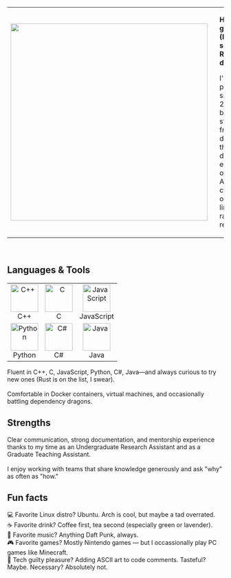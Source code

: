 <table>
  <tr>
    <td>
      <img width="458" src="https://github.com/user-attachments/assets/585645fb-2d25-4a20-83c1-dd75de7e104c" />
    </td>
    <td style="vertical-align: top; padding-left: 20px;">
      <p><strong>Hi, I'm a UTK graduate (MSc) and a self-taught ReactJS developer.</strong></p>
      <p>
        I've enjoyed programming since maybe 2010. My biggest strength is frontend development, though I definitely enjoy all parts of software.
        Also enjoy cybersecurity, old stories, linguistics, random food recipes, etc.
      </p>
    </td>
  </tr>
</table>

<br>

<h2>Languages & Tools</h2>

<p>

<table>
  <tr>
    <td align="center">
      <img width="64" height="64" src="https://github.com/user-attachments/assets/bf7e472c-959f-4a8b-b08b-4240fe42ab3a" alt="C++" /><br>C++
    </td>
    <td align="center">
      <img width="64" height="64" src="https://github.com/user-attachments/assets/e4d87388-3c00-4695-bc41-0721c292b87d" alt="C" /><br>C
    </td>
    <td align="center">
      <img width="64" height="64" src="https://github.com/user-attachments/assets/37a006ab-d407-4380-83cd-71975bc3e869" alt="JavaScript" /><br>JavaScript
    </td>
  </tr>
  <tr>
    <td align="center">
      <img width="64" height="64" src="https://github.com/user-attachments/assets/b19c1bd7-a72d-4029-a436-c2f74dc3c985" alt="Python" /><br>Python
    </td>
    <td align="center">
      <img width="64" height="64" src="https://github.com/user-attachments/assets/e0f7bdaf-ae5b-4e12-a372-5b3c953b9f28" alt="C#" /><br>C#
    </td>
    <td align="center">
      <img width="64" height="64" src="https://github.com/user-attachments/assets/81054adb-3002-45d3-8795-39d3b28548d6" alt="Java" /><br>Java
    </td>
  </tr>
</table>

Fluent in C++, C, JavaScript, Python, C#, Java—and always curious to try new ones (Rust is on the list, I swear).<br><br>
Comfortable in Docker containers, virtual machines, and occasionally battling dependency dragons.
</p>

<h2>Strengths</h2>

<p>
Clear communication, strong documentation, and mentorship experience thanks to my time as an Undergraduate Research Assistant and as a Graduate Teaching Assistant.<br><br>
I enjoy working with teams that share knowledge generously and ask "why" as often as "how."
</p>

<h2>Fun facts</h2>

<p>
💻 Favorite Linux distro? Ubuntu. Arch is cool, but maybe a tad overrated.<br>
☕ Favorite drink? Coffee first, tea second (especially green or lavender).<br>
🎵 Favorite music? Anything Daft Punk, always.<br>
🎮 Favorite games? Mostly Nintendo games — but I occassionally play PC games like Minecraft.<br>
🧪 Tech guilty pleasure? Adding ASCII art to code comments. Tasteful? Maybe. Necessary? Absolutely not.<br>
</p>
